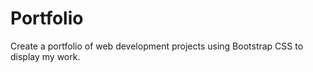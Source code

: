 # Portfolio

Create a portfolio of web development projects using Bootstrap CSS to display my work.
